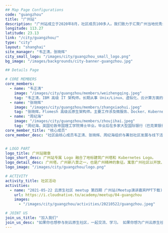 ```yaml
---
## Map Page Configurations
code: "guangzhou"
title: "广州站"
description: "广州站成立于2020年8月，社区成员100多人。我们致力于汇聚广州当地优秀云原生人才，连接云原生开源社区与开发者，通过举办丰富的线上和线下的活动，促进云原生技术交流和推广！同时我们欢迎广州云原生企业和开发者加入，积极参与共建社区。"
longitude: 113.27
latitude: 23.13
link: "/city/guangzhou/"
type: "city"
layout: "shanghai"
site_manager: "韦正清，张晓辉"
city_small_logo: "/images/city/guangzhou_small_logo.png"
bg_image: "/images/backgrounds/city-banner-guangzhou.jpg"

## Details Page

# CORE MEMBERS
core_members:
  - name: "韦正清"
    image: "/images/city/guangzhou/members/weizhengqing.jpeg"
    tag: "韦正清，IBM 高级 IT 架构师。长期从事 Unix/Linux、虚拟化、云计算方面的技术咨询工作；当前工作涉及金融行业开源系统及云原生应用的建设与推广。"
  - name: "张晓辉"
    image: "/images/city/guangzhou/members/zhangxiaohui.jpeg"
    tag: "张晓辉，Flomesh 高级云原生架构师。主要工作涉及微服务、Docker、Kubernetes、DevOps 等，有丰富的基础架构、云原生实践经验。"
  - name: "周纪海"
    image: "/images/city/guangzhou/members/zhoujihai.jpeg"
    tag: "周纪海，英国伦敦帝国理工学院博士毕业。毕业后在多家大型国际银行（巴克莱银行，汇丰银行等）从事 DevOps 和 DevSecOps 的转型工作。2019 年加入腾讯。从 2018 到 2020 年间，受邀在国内外 30 多场技术峰会上分享 DevOps 和 DevSecOps 经验。"  
core_member_title: "核心成员"
core_member_desc: "社区由核心成员韦正清、张晓辉、周纪海组织与筹划社区发展与线下活动等事宜。我们热爱开源事业，热爱云原生技术。希望有更多人加入社区，一起努力促进云原生技术在广州开花结果。"


# LOGO PART
logo_title: 广州站徽章
logo_short_desc: 广州站专属 Logo 融合了地标建筑广州塔和 Kubernetes Logo。
logo_detail_desc: 广州塔，广州新八景之一，也是广州精神的象征。寓意广州社区以开放、进取、拼搏的态度拥抱云原生，促进云原生的繁荣。
logo_image: "/images/city/guangzhou/logo.png"

# ACTIVITY
activity_title: 社区活动
activities:
  - name: "2021-05-22 云原生社区 meetup 第四期 广州站(Meetup演讲嘉宾PPT下载)"
    url: https://i.cloudnative.to/academy/meetup/04-guangzhou
    images: 
      - "/images/city/guangzhou/activities/20210522/guangzhou.jpeg"

# JOINT US
join_us_title: "加入我们"
join_us_desc: "如果你也想参与到云原生社区，一起交流、学习。 如果你想为广州云原生社区的强大贡献一份自己的力量，请扫码关注下方微信公众号。如需加入微信群，请通过公众号后台回复`广州站`，站长将邀请您加入广州站群。"
---
```

